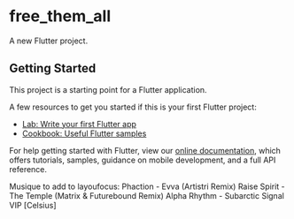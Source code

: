 # free_them_all

A new Flutter project.

## Getting Started

This project is a starting point for a Flutter application.

A few resources to get you started if this is your first Flutter project:

- [Lab: Write your first Flutter app](https://flutter.dev/docs/get-started/codelab)
- [Cookbook: Useful Flutter samples](https://flutter.dev/docs/cookbook)

For help getting started with Flutter, view our
[online documentation](https://flutter.dev/docs), which offers tutorials,
samples, guidance on mobile development, and a full API reference.



Musique to add to layoufocus:
 Phaction - Evva (Artistri Remix)
 Raise Spirit - The Temple (Matrix & Futurebound Remix)
 Alpha Rhythm - Subarctic Signal VIP [Celsius]